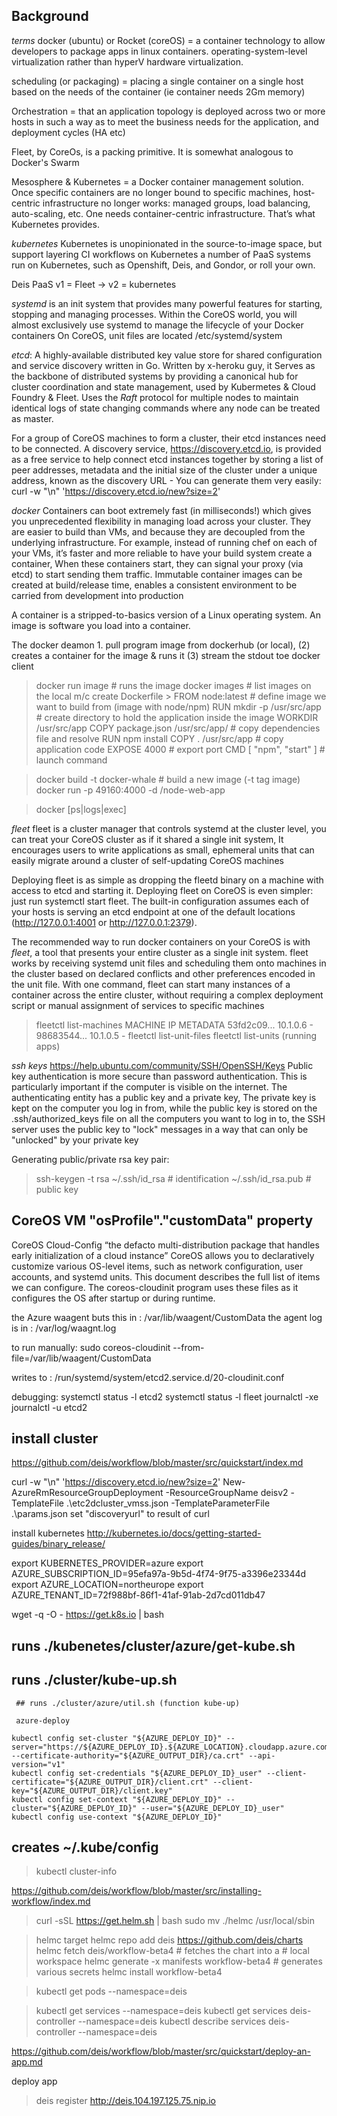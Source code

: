 Background
----------

*terms*
docker (ubuntu) or Rocket (coreOS) = a container technology to allow developers to package apps in linux containers. operating-system-level virtualization rather than hyperV hardware virtualization.

scheduling (or packaging) = placing a single container on a single host based on the needs of the container (ie container needs 2Gm memory)

Orchestration =  that an application topology is deployed across two or more hosts in such a way as to meet the business needs for the application, and deployment cycles (HA etc)

Fleet, by CoreOs, is a packing primitive.  It is somewhat analogous to Docker's Swarm

Mesosphere & Kubernetes = a Docker container management solution. Once specific containers are no longer bound to specific machines, host-centric infrastructure no longer works: managed groups, load balancing, auto-scaling, etc. One needs container-centric infrastructure. That’s what Kubernetes provides.

*kubernetes* 
  Kubernetes is unopinionated in the source-to-image space, but support layering CI workflows on Kubernetes 
  a number of PaaS systems run on Kubernetes, such as Openshift, Deis, and Gondor, or roll your own.
  
Deis PaaS v1 = Fleet -> v2 = kubernetes
 
*systemd* is an init system that provides many powerful features for starting, stopping and managing processes. Within the CoreOS world, you will almost exclusively use systemd to manage the lifecycle of your Docker containers
On CoreOS, unit files are located  /etc/systemd/system

*etcd*: A highly-available distributed key value store for shared configuration and service discovery written in Go. Written by x-heroku guy, it Serves as the backbone of distributed systems by providing a canonical hub for cluster coordination and state management, used by Kubermetes & Cloud Foundry & Fleet. Uses the _Raft_ protocol for multiple nodes to maintain identical logs of state changing commands where any node can be treated as master.

For a group of CoreOS machines to form a cluster, their etcd instances need to be connected. A discovery service, https://discovery.etcd.io, is provided as a free service to help connect etcd instances together by storing a list of peer addresses, metadata and the initial size of the cluster under a unique address, known as the discovery URL - You can generate them very easily:
 curl -w "\n" 'https://discovery.etcd.io/new?size=2'
 
 
*docker* Containers can boot extremely fast (in milliseconds!) which gives you unprecedented flexibility in managing load across your cluster. They are easier to build than VMs, and because they are decoupled from the underlying infrastructure. For example, instead of running chef on each of your VMs, it’s faster and more reliable to have your build system create a container, When these containers start, they can signal your proxy (via etcd) to start sending them traffic. Immutable container images can be created at build/release time, enables a consistent environment to be carried from development into production

A container is a stripped-to-basics version of a Linux operating system. An image is software you load into a container.

 The docker deamon 1. pull program image from dockerhub (or local), (2) creates a container for the image & runs it (3) stream the stdout toe docker client
 
 > docker run image # runs the image
 > docker images # list images on the local m/c
 > create Dockerfile > 
    FROM node:latest           # define image we want to build from (image with node/npm)
    RUN mkdir -p /usr/src/app  # create directory to hold the application inside the image
    WORKDIR /usr/src/app
    COPY package.json /usr/src/app/ # copy dependencies file and resolve
    RUN npm install
    COPY . /usr/src/app     # copy application code
    EXPOSE 4000             # export port
    CMD [ "npm", "start" ]  # launch command



 > docker build -t docker-whale # build a new image (-t tag image)
 > docker run -p 49160:4000 -d <your username>/node-web-app
 
 > docker [ps|logs|exec]
 

*fleet* fleet is a cluster manager that controls systemd at the cluster level, you can treat your CoreOS cluster as if it shared a single init system, It encourages users to write applications as small, ephemeral units that can easily migrate around a cluster of self-updating CoreOS machines

Deploying fleet is as simple as dropping the fleetd binary on a machine with access to etcd and starting it. Deploying fleet on CoreOS is even simpler: just run systemctl start fleet.  The built-in configuration assumes each of your hosts is serving an etcd endpoint at one of the default locations (http://127.0.0.1:4001 or http://127.0.0.1:2379). 

The recommended way to run docker containers on your CoreOS is with *fleet*, a tool that presents your entire cluster as a single init system. fleet works by receiving systemd unit files and scheduling them onto machines in the cluster based on declared conflicts and other preferences encoded in the unit file. With one command, fleet can start many instances of a container across the entire cluster, without requiring a complex deployment script or manual assignment of services to specific machines

> fleetctl list-machines
MACHINE         IP              METADATA
53fd2c09...     10.1.0.6        -
98683544...     10.1.0.5        -
> fleetctl list-unit-files
> fleetctl list-units  (running apps)

*ssh keys*
https://help.ubuntu.com/community/SSH/OpenSSH/Keys
Public key authentication is more secure than password authentication. This is particularly important if the computer is visible on the internet.
The authenticating entity has a public key and a private key,  The private key is kept on the computer you log in from, while the public key is stored on the .ssh/authorized_keys file on all the computers you want to log in to, the SSH server uses the public key to "lock" messages in a way that can only be "unlocked" by your private key 

Generating public/private rsa key pair:
> ssh-keygen -t rsa
	~/.ssh/id_rsa # identification
	~/.ssh/id_rsa.pub # public key



 
CoreOS VM "osProfile"."customData" property
--------------------------------------------

CoreOS Cloud-Config “the defacto multi-distribution package that handles early initialization of a cloud instance”
CoreOS allows you to declaratively customize various OS-level items, such as network configuration, user accounts, and systemd units. This document describes the full list of items we can configure. The coreos-cloudinit program uses these files as it configures the OS after startup or during runtime.

the Azure waagent buts this in : /var/lib/waagent/CustomData
the agent log is in : /var/log/waagnt.log

to run manually: sudo coreos-cloudinit --from-file=/var/lib/waagent/CustomData

writes to : /run/systemd/system/etcd2.service.d/20-cloudinit.conf

debugging:
systemctl status -l etcd2
systemctl status -l fleet
journalctl -xe
journalctl -u etcd2



install cluster
---------------


https://github.com/deis/workflow/blob/master/src/quickstart/index.md

curl -w "\n" 'https://discovery.etcd.io/new?size=2'
New-AzureRmResourceGroupDeployment -ResourceGroupName deisv2 -TemplateFile .\etc2dcluster_vmss.json -TemplateParameterFile .\params.json
set "discoveryurl" to result of curl

install kubernetes
http://kubernetes.io/docs/getting-started-guides/binary_release/

export KUBERNETES_PROVIDER=azure
export AZURE_SUBSCRIPTION_ID=95efa97a-9b5d-4f74-9f75-a3396e23344d
export AZURE_LOCATION=northeurope
export AZURE_TENANT_ID=72f988bf-86f1-41af-91ab-2d7cd011db47

wget -q -O - https://get.k8s.io | bash
## runs ./kubenetes/cluster/azure/get-kube.sh
  ## runs ./cluster/kube-up.sh
     ## runs ./cluster/azure/util.sh (function kube-up)
     
     azure-deploy

    kubectl config set-cluster "${AZURE_DEPLOY_ID}" --server="https://${AZURE_DEPLOY_ID}.${AZURE_LOCATION}.cloudapp.azure.com:6443" --certificate-authority="${AZURE_OUTPUT_DIR}/ca.crt" --api-version="v1"
    kubectl config set-credentials "${AZURE_DEPLOY_ID}_user" --client-certificate="${AZURE_OUTPUT_DIR}/client.crt" --client-key="${AZURE_OUTPUT_DIR}/client.key"
    kubectl config set-context "${AZURE_DEPLOY_ID}" --cluster="${AZURE_DEPLOY_ID}" --user="${AZURE_DEPLOY_ID}_user"
    kubectl config use-context "${AZURE_DEPLOY_ID}"
    
## creates ~/.kube/config

> kubectl cluster-info


https://github.com/deis/workflow/blob/master/src/installing-workflow/index.md

> curl -sSL https://get.helm.sh | bash
> sudo mv ./helmc /usr/local/sbin

> helmc target
> helmc repo add deis https://github.com/deis/charts
> helmc fetch deis/workflow-beta4             # fetches the chart into a
                                              # local workspace
> helmc generate -x manifests workflow-beta4  # generates various secrets
> helmc install workflow-beta4  

> kubectl get pods  --namespace=deis

> kubectl get services --namespace=deis
> kubectl get services deis-controller --namespace=deis
> kubectl describe services  deis-controller --namespace=deis


https://github.com/deis/workflow/blob/master/src/quickstart/deploy-an-app.md

deploy app

> deis register http://deis.104.197.125.75.nip.io

